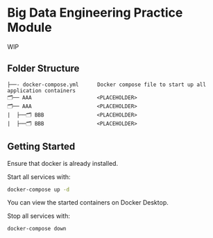 # Big Data Engineering Practice Module

WIP

## Folder Structure

```
├──- docker-compose.yml      Docker compose file to start up all application containers
🗂️── AAA                     <PLACEHOLDER>
🗂️── AAA                     <PLACEHOLDER>
|  ├──🗂️ BBB                 <PLACEHOLDER>
|  ├──🗂️ BBB                 <PLACEHOLDER>
```
## Getting Started

Ensure that docker is already installed.

Start all services with:
```sh
docker-compose up -d
```

You can view the started containers on Docker Desktop.

Stop all services with:
```sh
docker-compose down
```